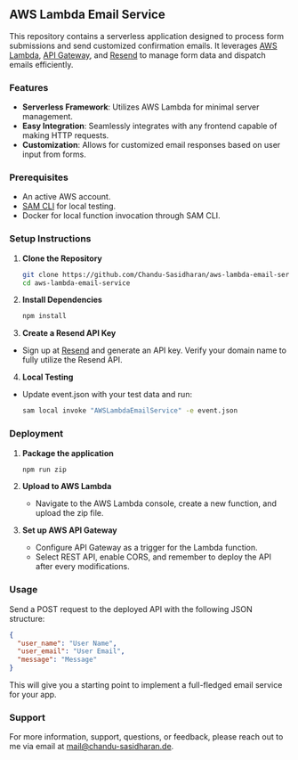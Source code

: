 ## AWS Lambda Email Service

This repository contains a serverless application designed to process form submissions and send customized confirmation emails. It leverages [AWS Lambda](https://aws.amazon.com/lambda/), [API Gateway](https://aws.amazon.com/api-gateway/), and [Resend](https://resend.io) to manage form data and dispatch emails efficiently.

### Features
- **Serverless Framework**: Utilizes AWS Lambda for minimal server management.
- **Easy Integration**: Seamlessly integrates with any frontend capable of making HTTP requests.
- **Customization**: Allows for customized email responses based on user input from forms.

### Prerequisites
- An active AWS account. 
- [SAM CLI](https://docs.aws.amazon.com/serverless-application-model/latest/developerguide/install-sam-cli.html) for local testing.
- Docker for local function invocation through SAM CLI.

### Setup Instructions
1. **Clone the Repository**
   ```bash
   git clone https://github.com/Chandu-Sasidharan/aws-lambda-email-service.git
   cd aws-lambda-email-service
   ```

2. **Install Dependencies**
   ```bash
   npm install
   ```

3. **Create a Resend API Key**
- Sign up at [Resend](https://resend.io) and generate an API key. Verify your domain name to fully utilize the Resend API.

4. **Local Testing**
- Update event.json with your test data and run:

   ```bash
   sam local invoke "AWSLambdaEmailService" -e event.json
   ```

### Deployment

1. **Package the application**
   ```bash
   npm run zip
   ```

2. **Upload to AWS Lambda**
   - Navigate to the AWS Lambda console, create a new function, and upload the zip file.

3. **Set up AWS API Gateway**
   - Configure API Gateway as a trigger for the Lambda function.
   - Select REST API, enable CORS, and remember to deploy the API after every modifications.

### Usage

Send a POST request to the deployed API with the following JSON structure:

```json
{
  "user_name": "User Name",
  "user_email": "User Email",
  "message": "Message"
}
```

This will give you a starting point to implement a full-fledged email service for your app.

### Support

For more information, support, questions, or feedback, please reach out to me via email at [mail@chandu-sasidharan.de](mailto:mail@chandu-sasidharan.de).

